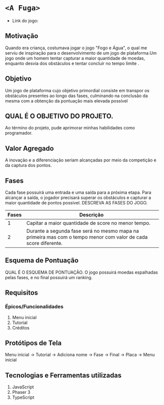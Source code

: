 # `<A Fuga>`

* Link do jogo:

## Motivação

Quando era criança, costumava jogar o jogo "Fogo e Água", o qual me serviu de inspiração para o desenvolvimento de um jogo de plataforma.Um jogo onde um homem tentar capturar a maior quantidade de moedas, enquanto desvia dos obstáculos e tentar concluir no tempo limite .  

## Objetivo

Um jogo de plataforma cujo objetivo primordial consiste em transpor os obstáculos presentes ao longo das fases, culminando na conclusão da mesma com a obtenção da pontuação mais elevada possível 

## QUAL É O OBJETIVO DO PROJETO.

Ao término do projeto, pude aprimorar minhas habilidades como programador.

## Valor Agregado

A inovação e a diferenciação seriam alcançadas por meio da competição e da captura dos pontos.

## Fases
Cada fase possuirá uma entrada e uma saída para a próxima etapa. Para alcançar a saída, o jogador precisará superar os obstáculos e capturar a maior quantidade de pontos possível.
DESCREVA AS FASES DO JOGO.

| Fases | Descrição |
| ----- | ----------- |
| 1     | Capitar a maior quantidade de score no menor tempo. |
| 2     | Durante a segunda fase será no mesmo mapa na primeira mas com o tempo menor com valor de cada score diferente. |

## Esquema de Pontuação

QUAL É O ESQUEMA DE PONTUAÇÃO.
O jogo possuirá moedas espalhadas pelas fases, e no final possuirá um ranking. 

## Requisitos

### Épicos/Funcionalidades

1. Menu inicial
2. Tutorial
3. Créditos

## Protótipos de Tela

Menu inicial -> Tutorial -> Adiciona nome -> Fase -> Final -> Placa -> Menu inicial 

## Tecnologias e Ferramentas utilizadas

1. JavaScript
2. Phaser 3
3. TypeScript
